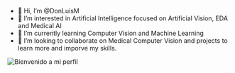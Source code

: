 - 👋 Hi, I’m @DonLuisM
- 👀 I’m interested in Artificial Intelligence focused on Artificial Vision, EDA and Medical AI
- 🌱 I’m currently learning Computer Vision and Machine Learning
- 💞️ I’m looking to collaborate on Medical Computer Vision and projects to learn more and imporve my skills.


![Bienvenido a mi perfil](https://readme-typing-svg.herokuapp.com?font=Fira+Code&size=24&pause=1000&color=36BCF7&width=435&lines=Bienvenido+a+mi+perfil+de+GitHub)


